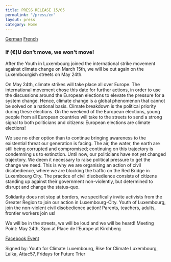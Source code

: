 ```yaml
---
title: PRESS RELEASE 15/05
permalink: "/press/en"
layout: press
category: Home
---
```


[German](de) [French](fr)

### If (€)U don’t move, we won't move!

After the Youth in Luxembourg joined the international strike movement against climate change on March 15th, we will be out again on the Luxembourgish streets on May 24th.

On May 24th, climate strikes will take place all over Europe. The international movement chose this date for further actions, in order to use the discussions around the European elections to elevate the pressure for a system change. Hence, climate change is a global phenomenon that cannot  be solved on a national basis. Climate breakdown is the political priority during these elections. On the weekend of the European elections, young people from all European countries will take to the streets to send a strong signal to both politicians and citizens: European elections are climate elections!

We see no other option than to continue bringing awareness to the existential threat our generation is facing. The air, the water, the earth are still being corrupted and compromised; continuing on this trajectory is condemning us to extinction. Until now, our politicians have not yet changed trajectory. We deem it necessary to raise political pressure to get the change we need. This is why we are organising an action of civil disobedience, where we are blocking the traffic on the Red Bridge in Luxembourg City. The practice of civil disobedience consists of citizens standing up against their government non-violently, but determined to disrupt and change the status-quo. 

Solidarity does not stop at borders, we specifically invite activists from the Greater Region to join our action in Luxembourg-City.
Youth of Luxembourg, join the non-violent civil disobedience action!
Parents, teachers, adults, frontier workers join us!

We will be in the streets, we will be loud and we will be heard!
Meeting Point: May 24th, 3pm at Place de l’Europe at Kirchberg

[Facebook Event](https://www.facebook.com/events/430147554456065/)

Signed by: Youth for Climate Luxembourg, Rise for Climate Luxembourg, Laika, Attac57, Fridays for Future Trier
